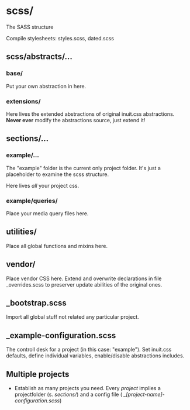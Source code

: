 # scss/

The SASS structure

Compile stylesheets: styles.scss, dated.scss

## scss/abstracts/...

### base/

Put your own abstraction in here.

### extensions/

Here lives the extended abstractions of original inuit.css abstractions.
**Never ever** modify the abstractions source, just extend it!

## sections/...

### example/...

The "example" folder is the current only project folder. It's just a placeholder to examine the scss structure.

Here lives *all* your project css.

### example/queries/

Place your media query files here.

## utilities/

Place all global functions and mixins here.

## vendor/

Place vendor CSS here. Extend and overwrite declarations in file _overrides.scss to preserver update abilities of the original ones.

## _bootstrap.scss

Import all global stuff not related any particular project.

## _example-configuration.scss

The controll desk for a project (in this case: "example"). Set inuit.css defaults, define individual variables, enable/disable abstractions includes.

## Multiple projects

* Establish as many projects you need. Every *project* implies a projectfolder (s. *sections/*) and a config file ( *_[project-name]-configuration.scss*)
